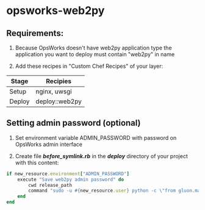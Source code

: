 # opsworks-web2py

## Requirements:

1. Because OpsWorks doesn't have web2py application type the application you want to deploy must contain "web2py" in name

2. Add these recipes in "Custom Chef Recipes" of your layer:

| Stage  | Recipies |
| ------------- | ------------- |
| Setup  | nginx, uwsgi |
| Deploy | deploy::web2py |


## Setting admin password (optional)

1. Set environment variable ADMIN_PASSWORD with password on OpsWorks admin interface

2. Create file <i><b>before_symlink.rb</b></i> in the <i><b>deploy</b></i> directory of your project with this content:

```ruby
if new_resource.environment["ADMIN_PASSWORD"]
    execute "Save web2py admin password" do
        cwd release_path
        command "sudo -u #{new_resource.user} python -c \"from gluon.main import save_password; save_password('#{new_resource.environment["ADMIN_PASSWORD"]}',443)\""
    end
end
```
